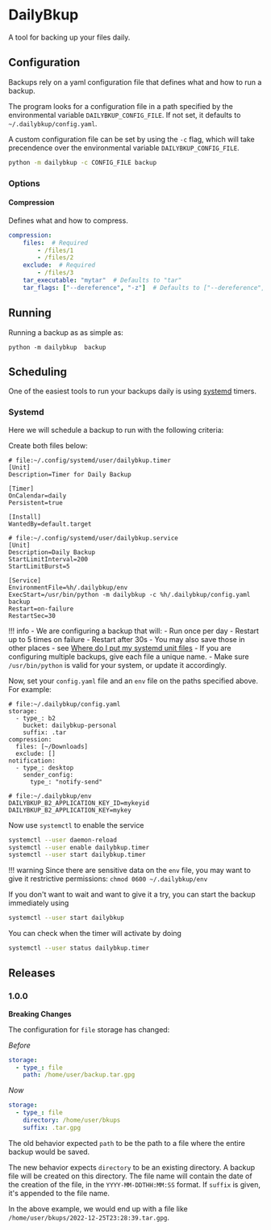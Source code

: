 # DailyBkup

A tool for backing up your files daily.


## Configuration

Backups rely on a yaml configuration file that defines what and how to
run a backup.

The program looks for a configuration file in a path specified by the
environmental variable `DAILYBKUP_CONFIG_FILE`. If not set, it
defaults to `~/.dailybkup/config.yaml`.

A custom configuration file can be set by using the `-c` flag, which
will take precendence over the environmental variable
`DAILYBKUP_CONFIG_FILE`.

```sh
python -m dailybkup -c CONFIG_FILE backup
```

### Options

#### Compression

Defines what and how to compress.

```yaml
compression:
    files:  # Required
        - /files/1
        - /files/2
    exclude:  # Required
        - /files/3
    tar_executable: "mytar"  # Defaults to "tar"
    tar_flags: ["--dereference", "-z"]  # Defaults to ["--dereference", "--checkpoint=1000", "-v", "-z"]
```

## Running

Running a backup as as simple as:

```
python -m dailybkup  backup
```


## Scheduling

One of the easiest tools to run your backups daily is using
[systemd](https://en.wikipedia.org/wiki/Systemd) timers.

### Systemd

Here we will schedule a backup to run with the following criteria:


Create both files below:

```
# file:~/.config/systemd/user/dailybkup.timer
[Unit]
Description=Timer for Daily Backup

[Timer]
OnCalendar=daily
Persistent=true

[Install]
WantedBy=default.target
```

```
# file:~/.config/systemd/user/dailybkup.service
[Unit]
Description=Daily Backup
StartLimitInterval=200
StartLimitBurst=5

[Service]
EnvironmentFile=%h/.dailybkup/env
ExecStart=/usr/bin/python -m dailybkup -c %h/.dailybkup/config.yaml backup
Restart=on-failure
RestartSec=30
```

!!! info
    - We are configuring a backup that will:
        - Run once per day
        - Restart up to 5 times on failure
        - Restart after 30s
    - You may also save those in other places - see [Where do I put my
    systemd unit
    files](https://unix.stackexchange.com/questions/224992/where-do-i-put-my-systemd-unit-file)
    - If you are configuring multiple backups, give each file a unique name.
    - Make sure `/usr/bin/python` is valid for your system, or update it accordingly.


Now, set your `config.yaml` file and an `env` file on the paths
specified above. For example:

```
# file:~/.dailybkup/config.yaml
storage:
  - type_: b2
    bucket: dailybkup-personal
    suffix: .tar
compression:
  files: [~/Downloads]
  exclude: []
notification:
  - type_: desktop
    sender_config:
      type_: "notify-send"
```

```
# file:~/.dailybkup/env
DAILYBKUP_B2_APPLICATION_KEY_ID=mykeyid
DAILYBKUP_B2_APPLICATION_KEY=mykey
```

Now use `systemctl` to enable the service

```sh
systemctl --user daemon-reload
systemctl --user enable dailybkup.timer
systemctl --user start dailybkup.timer
```

!!! warning
    Since there are sensitive data on the `env` file, you may want to give it
    restrictive permissions: `chmod 0600 ~/.dailybkup/env`

If you don't want to wait and want to give it a try, you can start the backup
immediately using

```sh
systemctl --user start dailybkup
```

You can check when the timer will activate by doing

```sh
systemctl --user status dailybkup.timer
```


## Releases

### 1.0.0

**Breaking Changes**

The configuration for `file` storage has changed:

*Before*  
```yaml
storage:
  - type_: file
    path: /home/user/backup.tar.gpg
```

*Now*  
```yaml
storage:
  - type_: file
    directory: /home/user/bkups
    suffix: .tar.gpg
```

The old behavior expected `path` to be the path to a file where the
entire backup would be saved.

The new behavior expects `directory` to be an existing directory. A
backup file will be created on this directory. The file name will
contain the date of the creation of the file, in the
`YYYY-MM-DDTHH:MM:SS` format. If `suffix` is given, it's appended to
the file name.

In the above example, we would end up with a file like
`/home/user/bkups/2022-12-25T23:28:39.tar.gpg`.
